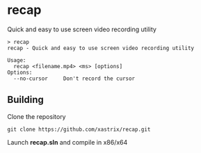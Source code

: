 # recap
Quick and easy to use screen video recording utility
```
> recap
recap - Quick and easy to use screen video recording utility

Usage:
  recap <filename.mp4> <ms> [options]
Options:
  --no-cursor     Don't record the cursor
```
## Building
Clone the repository
```
git clone https://github.com/xastrix/recap.git
```
Launch **recap.sln** and compile in x86/x64